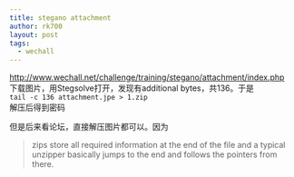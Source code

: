 ```yaml
---
title: stegano attachment
author: rk700
layout: post
tags:
  - wechall
---
```

<a title="http://www.wechall.net/challenge/training/stegano/attachment/index.php" href="http://www.wechall.net/challenge/training/stegano/attachment/index.php" target="_blank">http://www.wechall.net/challenge/training/stegano/attachment/index.php</a>  
下载图片，用Stegsolve打开，发现有additional bytes，共136。于是  
`tail -c 136 attachment.jpe > 1.zip`  
解压后得到密码

但是后来看论坛，直接解压图片都可以。因为

> zips store all required information at the end of the file and a typical unzipper basically jumps to the end and follows the pointers from there.